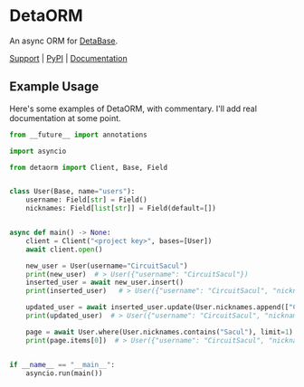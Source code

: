 # DetaORM
An async ORM for [DetaBase](https://docs.deta.sh/docs/base/about/).

[Support](https://discord.gg/dGAzZDaTS9) | [PyPI](https://pypi.org/project/detaorm) | [Documentation](https://github.com/CircuitSacul/DetaORM/wiki)

## Example Usage
Here's some examples of DetaORM, with commentary. I'll add real documentation at some point.

```py
from __future__ import annotations

import asyncio

from detaorm import Client, Base, Field


class User(Base, name="users"):
    username: Field[str] = Field()
    nicknames: Field[list[str]] = Field(default=[])


async def main() -> None:
    client = Client("<project key>", bases=[User])
    await client.open()

    new_user = User(username="CircuitSacul")
    print(new_user)  # > User({"username": "CircuitSacul"})
    inserted_user = await new_user.insert()
    print(inserted_user)   # > User({"username": "CircuitSacul", "nicknames": []})

    updated_user = await inserted_user.update(User.nicknames.append(["Circuit", "Sacul"]))
    print(updated_user)  # > User({"username": "CircuitSacul", "nicknames": ["Circuit", "Sacul"]})

    page = await User.where(User.nicknames.contains("Sacul"), limit=1)
    print(page.items[0])  # > User({"username": "CircuitSacul", "nicknames": ["Circuit", "Sacul"]})


if __name__ == "__main__":
    asyncio.run(main())
```
